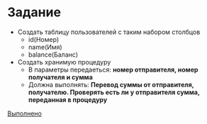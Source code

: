 # Задание
+ Создать таблицу пользователей с таким набором столбцов 
  +  id(Номер)
  +  name(Имя)
  +  balance(Баланс)
+ Создать хранимую процедуру
  + В параметры передаеться: **номер отправителя, номер получателя и сумма**
  + Должна выполнять: **Перевод суммы от отправителя, получателю. Проверять есть ли у отправителя сумма, переданная в процедуру**

[Выполнено](task.sql)